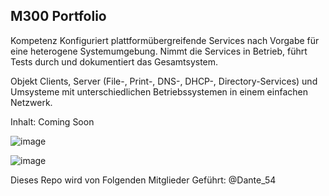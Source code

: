 ## M300 Portfolio
Kompetenz
Konfiguriert plattformübergreifende Services nach Vorgabe für eine heterogene Systemumgebung. Nimmt die Services in Betrieb, führt Tests durch und dokumentiert das Gesamtsystem.

Objekt
Clients, Server (File-, Print-, DNS-, DHCP-, Directory-Services) und Umsysteme mit unterschiedlichen Betriebssystemen in einem einfachen Netzwerk.

Inhalt: 
Coming Soon

![image](https://github.com/user-attachments/assets/1c97a5a2-3477-4785-87f0-a8e875b1cb01)

![image](https://github.com/user-attachments/assets/5eb22730-9ee0-4f81-9557-8401a7fe6179)


Dieses Repo wird von Folgenden Mitglieder Geführt:
@Dante_54

